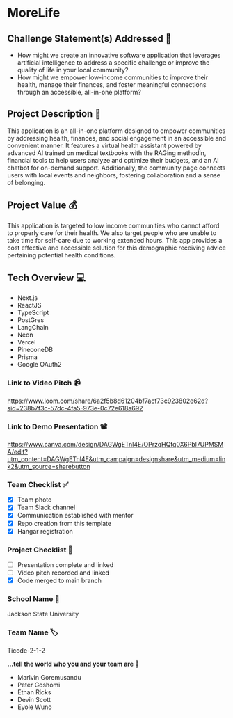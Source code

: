 # MoreLife

## Challenge Statement(s) Addressed 🎯
* How might we create an innovative software application that leverages artificial intelligence to address a specific challenge or improve the quality of life in your local community?
* How might we empower low-income communities to improve their health, manage their finances, and foster meaningful connections through an accessible, all-in-one platform?

## Project Description 🤯
This application is an all-in-one platform designed to empower communities by addressing health, finances, and social engagement in an accessible and convenient manner. It features a virtual health assistant powered by advanced AI trained on medical textbooks with the RAGing methodin, financial tools to help users analyze and optimize their budgets, and an AI chatbot for on-demand support. Additionally, the community page connects users with local events and neighbors, fostering collaboration and a sense of belonging.

## Project Value 💰
This application is targeted to low income communities who cannot afford to properly care for their health. We also target people who are unable to take time for self-care due to working extended hours. This app provides a cost effective and accessible solution for this demographic receiving advice pertaining potential health conditions.

## Tech Overview 💻
* Next.js
* ReactJS
* TypeScript
* PostGres
* LangChain
* Neon
* Vercel
* PineconeDB
* Prisma
* Google OAuth2


### Link to Video Pitch 📹
https://www.loom.com/share/6a2f5b8d61204bf7acf73c923802e62d?sid=238b7f3c-57dc-4fa5-973e-0c72e618a692

### Link to Demo Presentation 📽
https://www.canva.com/design/DAGWgETnl4E/OPrzqHQtq0X6Pbl7UPMSMA/edit?utm_content=DAGWgETnl4E&utm_campaign=designshare&utm_medium=link2&utm_source=sharebutton

### Team Checklist ✅
- [x] Team photo
- [x] Team Slack channel
- [x] Communication established with mentor
- [x] Repo creation from this template
- [x] Hangar registration

### Project Checklist 🏁
- [ ] Presentation complete and linked
- [ ] Video pitch recorded and linked
- [x] Code merged to main branch

### School Name 🏫
Jackson State University

### Team Name 🏷
Ticode-2-1-2

**...tell the world who you and your team are 🙂**
* Marlvin Goremusandu
* Peter Goshomi
* Ethan Ricks
* Devin Scott
* Eyole Wuno
